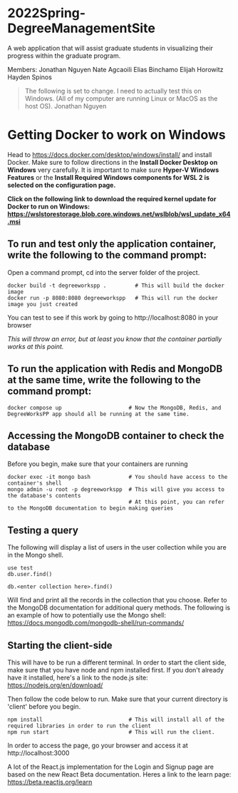 # 2022Spring-DegreeManagementSite
A web application that will assist graduate students in visualizing their progress within the graduate program.

Members:
Jonathan Nguyen
Nate Agcaoili
Elias Binchamo
Elijah Horowitz
Hayden Spinos

> The following is set to change. I need to actually test this on Windows. (All of my computer are running Linux or MacOS as the host OS). 
> Jonathan Nguyen

# Getting Docker to work on Windows
Head to https://docs.docker.com/desktop/windows/install/ and install Docker. Make sure to follow directions in the **Install Docker Desktop on Windows** very carefully. It is important to make sure **Hyper-V Windows Features** or the **Install Required Windows components for WSL 2 is selected on the configuration page.**

**Click on the following link to download the required kernel update for Docker to run on Windows: https://wslstorestorage.blob.core.windows.net/wslblob/wsl_update_x64.msi**

## To run and test only the application container, write the following to the command prompt:
Open a command prompt, cd into the server folder of the project.
```
docker build -t degreeworkspp .         # This will build the docker image
docker run -p 8080:8080 degreeworkspp   # This will run the docker image you just created
``` 
You can test to see if this work by going to http://localhost:8080 in your browser

*This will throw an error, but at least you know that the container partially works at this point.*

## To run the application with Redis and MongoDB at the same time, write the following to the command prompt:
```
docker compose up                     # Now the MongoDB, Redis, and DegreeWorksPP app should all be running at the same time.
```

## Accessing the MongoDB container to check the database
Before you begin, make sure that your containers are running
```
docker exec -it mongo bash            # You should have access to the container's shell
mongo admin -u root -p degreeworkspp  # This will give you access to the database's contents
                                      # At this point, you can refer to the MongoDB documentation to begin making queries
```
## Testing a query
The following will display a list of users in the user collection while you are in the Mongo shell.
```
use test
db.user.find()
```
```
db.<enter collection here>.find() 
```
Will find and print all the records in the collection that you choose.
Refer to the MongoDB documentation for additional query methods.
The following is an example of how to potentially use the Mongo shell: https://docs.mongodb.com/mongodb-shell/run-commands/

## Starting the client-side
This will have to be run a different terminal.
In order to start the client side, make sure that you have node and npm installed first. 
If you don't already have it installed, here's a link to the node.js site: https://nodejs.org/en/download/

Then follow the code below to run. Make sure that your current directory is 'client' before you begin.
```
npm install                           # This will install all of the required libraries in order to run the client
npm run start                         # This will run the client.
```

In order to access the page, go your browser and access it at http://localhost:3000

A lot of the React.js implementation for the Login and Signup page are based on the new React Beta documentation. 
Heres a link to the learn page: https://beta.reactjs.org/learn
